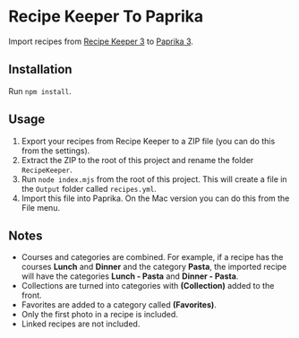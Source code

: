 # Recipe Keeper To Paprika
Import recipes from [Recipe Keeper 3](https://www.recipekeeperonline.com) to [Paprika 3](https://www.paprikaapp.com).

## Installation
Run `npm install`.

## Usage
1. Export your recipes from Recipe Keeper to a ZIP file (you can do this from the settings).
2. Extract the ZIP to the root of this project and rename the folder `RecipeKeeper`.
3. Run `node index.mjs` from the root of this project. This will create a file in the `Output` folder called `recipes.yml`.
4. Import this file into Paprika. On the Mac version you can do this from the File menu.

## Notes
- Courses and categories are combined. For example, if a recipe has the courses **Lunch** and **Dinner** and the category **Pasta**, the imported recipe will have the categories **Lunch - Pasta** and **Dinner - Pasta**.
- Collections are turned into categories with **(Collection)** added to the front.
- Favorites are added to a category called **(Favorites)**.
- Only the first photo in a recipe is included.
- Linked recipes are not included.